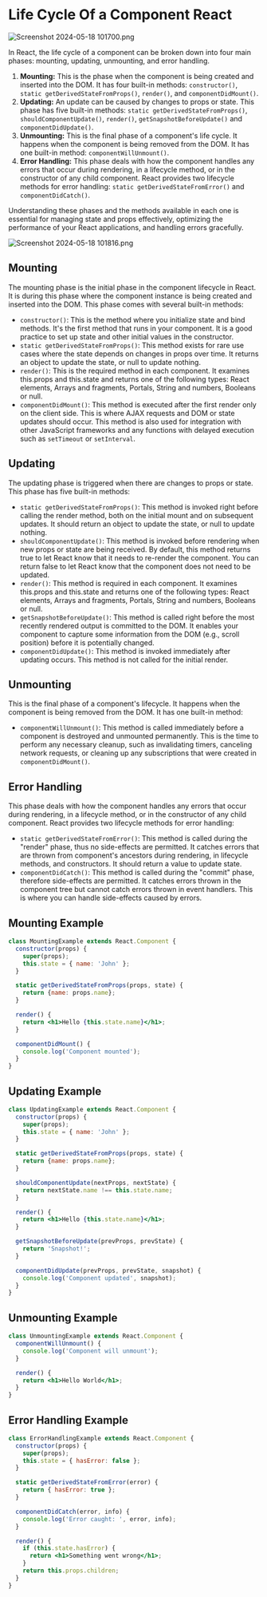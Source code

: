 # Life Cycle Of a Component React

![Screenshot 2024-05-18 101700.png](Life%20Cycle%20Of%20a%20Component%20React%2035d3fd1d97544139a92d82ff01861ddd/Screenshot_2024-05-18_101700.png)

In React, the life cycle of a component can be broken down into four main phases: mounting, updating, unmounting, and error handling.

1. **Mounting:** This is the phase when the component is being created and inserted into the DOM. It has four built-in methods: `constructor()`, `static getDerivedStateFromProps()`, `render()`, and `componentDidMount()`.
2. **Updating:** An update can be caused by changes to props or state. This phase has five built-in methods: `static getDerivedStateFromProps()`, `shouldComponentUpdate()`, `render()`, `getSnapshotBeforeUpdate()` and `componentDidUpdate()`.
3. **Unmounting:** This is the final phase of a component's life cycle. It happens when the component is being removed from the DOM. It has one built-in method: `componentWillUnmount()`.
4. **Error Handling:** This phase deals with how the component handles any errors that occur during rendering, in a lifecycle method, or in the constructor of any child component. React provides two lifecycle methods for error handling: `static getDerivedStateFromError()` and `componentDidCatch()`.

Understanding these phases and the methods available in each one is essential for managing state and props effectively, optimizing the performance of your React applications, and handling errors gracefully.

![Screenshot 2024-05-18 101816.png](Life%20Cycle%20Of%20a%20Component%20React%2035d3fd1d97544139a92d82ff01861ddd/Screenshot_2024-05-18_101816.png)

## Mounting

The mounting phase is the initial phase in the component lifecycle in React. It is during this phase where the component instance is being created and inserted into the DOM. This phase comes with several built-in methods:

- `constructor()`: This is the method where you initialize state and bind methods. It's the first method that runs in your component. It is a good practice to set up state and other initial values in the constructor.
- `static getDerivedStateFromProps()`: This method exists for rare use cases where the state depends on changes in props over time. It returns an object to update the state, or null to update nothing.
- `render()`: This is the required method in each component. It examines this.props and this.state and returns one of the following types: React elements, Arrays and fragments, Portals, String and numbers, Booleans or null.
- `componentDidMount()`: This method is executed after the first render only on the client side. This is where AJAX requests and DOM or state updates should occur. This method is also used for integration with other JavaScript frameworks and any functions with delayed execution such as `setTimeout` or `setInterval`.

## Updating

The updating phase is triggered when there are changes to props or state. This phase has five built-in methods:

- `static getDerivedStateFromProps()`: This method is invoked right before calling the render method, both on the initial mount and on subsequent updates. It should return an object to update the state, or null to update nothing.
- `shouldComponentUpdate()`: This method is invoked before rendering when new props or state are being received. By default, this method returns true to let React know that it needs to re-render the component. You can return false to let React know that the component does not need to be updated.
- `render()`: This method is required in each component. It examines this.props and this.state and returns one of the following types: React elements, Arrays and fragments, Portals, String and numbers, Booleans or null.
- `getSnapshotBeforeUpdate()`: This method is called right before the most recently rendered output is committed to the DOM. It enables your component to capture some information from the DOM (e.g., scroll position) before it is potentially changed.
- `componentDidUpdate()`: This method is invoked immediately after updating occurs. This method is not called for the initial render.

## Unmounting

This is the final phase of a component's lifecycle. It happens when the component is being removed from the DOM. It has one built-in method:

- `componentWillUnmount()`: This method is called immediately before a component is destroyed and unmounted permanently. This is the time to perform any necessary cleanup, such as invalidating timers, canceling network requests, or cleaning up any subscriptions that were created in `componentDidMount()`.

## Error Handling

This phase deals with how the component handles any errors that occur during rendering, in a lifecycle method, or in the constructor of any child component. React provides two lifecycle methods for error handling:

- `static getDerivedStateFromError()`: This method is called during the "render" phase, thus no side-effects are permitted. It catches errors that are thrown from component's ancestors during rendering, in lifecycle methods, and constructors. It should return a value to update state.
- `componentDidCatch()`: This method is called during the "commit" phase, therefore side-effects are permitted. It catches errors thrown in the component tree but cannot catch errors thrown in event handlers. This is where you can handle side-effects caused by errors.

## Mounting Example

```jsx
class MountingExample extends React.Component {
  constructor(props) {
    super(props);
    this.state = { name: 'John' };
  }

  static getDerivedStateFromProps(props, state) {
    return {name: props.name};
  }

  render() {
    return <h1>Hello {this.state.name}</h1>;
  }

  componentDidMount() {
    console.log('Component mounted');
  }
}

```

## Updating Example

```jsx
class UpdatingExample extends React.Component {
  constructor(props) {
    super(props);
    this.state = { name: 'John' };
  }

  static getDerivedStateFromProps(props, state) {
    return {name: props.name};
  }

  shouldComponentUpdate(nextProps, nextState) {
    return nextState.name !== this.state.name;
  }

  render() {
    return <h1>Hello {this.state.name}</h1>;
  }

  getSnapshotBeforeUpdate(prevProps, prevState) {
    return 'Snapshot!';
  }

  componentDidUpdate(prevProps, prevState, snapshot) {
    console.log('Component updated', snapshot);
  }
}

```

## Unmounting Example

```jsx
class UnmountingExample extends React.Component {
  componentWillUnmount() {
    console.log('Component will unmount');
  }

  render() {
    return <h1>Hello World</h1>;
  }
}

```

## Error Handling Example

```jsx
class ErrorHandlingExample extends React.Component {
  constructor(props) {
    super(props);
    this.state = { hasError: false };
  }

  static getDerivedStateFromError(error) {
    return { hasError: true };
  }

  componentDidCatch(error, info) {
    console.log('Error caught: ', error, info);
  }

  render() {
    if (this.state.hasError) {
      return <h1>Something went wrong</h1>;
    }
    return this.props.children;
  }
}

```